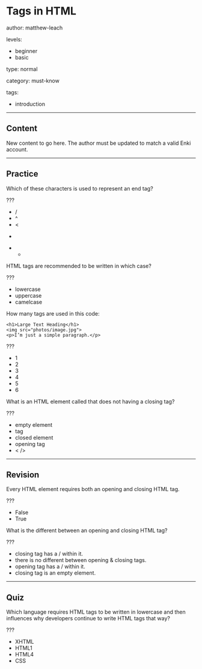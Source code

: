 # Tags in HTML
author: matthew-leach

levels:
  - beginner
  - basic

type: normal

category: must-know

tags:
  - introduction

---
## Content

New content to go here. The author must be updated to match a valid Enki account.

---
## Practice

Which of these characters is used to represent an end tag?

???

* /
* ^
* <
* >
* *


HTML tags are recommended to be written in which case?

???

* lowercase
* uppercase
* camelcase

How many tags are used in this code:
```
<h1>Large Text Heading</h1>
<img src="photos/image.jpg">
<p>I’m just a simple paragraph.</p>
```

???

* 1
* 2
* 3
* 4
* 5
* 6

What is an HTML element called that does not having a closing tag?

???

* empty element
* tag
* closed element
* opening tag
* < />

---
## Revision

Every HTML element requires both an opening and closing HTML tag.

???

* False
* True

What is the different between an opening and closing HTML tag?

???

* closing tag has a / within it. 
* there is no different between opening & closing tags.
* opening tag has a / within it.
* closing tag is an empty element. 

---
## Quiz

Which language requires HTML tags to be written in lowercase and then influences why  developers continue to write HTML tags that way?

???

* XHTML
* HTML1
* HTML4
* CSS
